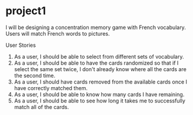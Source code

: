 # project1

I will be designing a concentration memory game with French vocabulary. Users will match French words to pictures.

User Stories

1. As a user, I should be able to select from different sets of vocabulary.
2. As a user, I should be able to have the cards randomized so that if I select the same set twice, I don't already know where all the cards are the second time.
3. As a user, I should have cards removed from the available cards once I have correctly matched them.
4. As a user, I should be able to know how many cards I have remaining.
5. As a user, I should be able to see how long it takes me to successfully match all of the cards.

